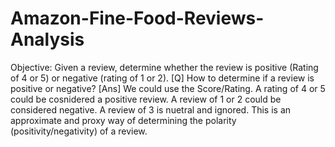 # Amazon-Fine-Food-Reviews-Analysis
Objective: Given a review, determine whether the review is positive (Rating of 4 or 5) or negative (rating of 1 or 2).   [Q] How to determine if a review is positive or negative?  [Ans] We could use the Score/Rating. A rating of 4 or 5 could be cosnidered a positive review. A review of 1 or 2 could be considered negative. A review of 3 is nuetral and ignored. This is an approximate and proxy way of determining the polarity (positivity/negativity) of a review.
